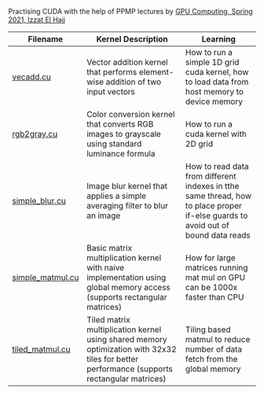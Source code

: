 Practising CUDA with the help of PPMP lectures by [GPU Computing, Spring 2021, Izzat El Hajj](http://youtube.com/playlist?list=PLRRuQYjFhpmubuwx-w8X964ofVkW1T8O4)


| Filename| Kernel Description | Learning |
|---------|--------------------|----------|
| [vecadd.cu](vecadd.cu) | Vector addition kernel that performs element-wise addition of two input vectors | How to run a simple 1D grid cuda kernel, how to load data from host memory to device memory |
| [rgb2gray.cu](rgb2gray.cu) | Color conversion kernel that converts RGB images to grayscale using standard luminance formula | How to run a cuda kernel with 2D grid |
| [simple_blur.cu](simple_blur.cu)    | Image blur kernel that applies a simple averaging filter to blur an image | How to read data from different indexes in tthe same thread, how to place proper if-else guards to avoid out of bound data reads |
| [simple_matmul.cu](simple_matmul.cu)  | Basic matrix multiplication kernel with naive implementation using global memory access (supports rectangular matrices) | How for large matrices running mat mul on GPU can be 1000x faster than CPU |
| [tiled_matmul.cu](tiled_matmul.cu)   | Tiled matrix multiplication kernel using shared memory optimization with 32x32 tiles for better performance (supports rectangular matrices) | Tiling based matmul to reduce number of data fetch from the global memory |

